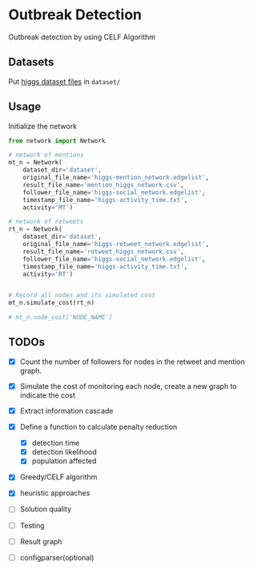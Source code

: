 # Outbreak Detection

Outbreak detection by using CELF Algorithm

## Datasets

Put [higgs dataset files](https://snap.stanford.edu/data/higgs-twitter.html) in `dataset/`

## Usage

Initialize the network

```python
from network import Network

# network of mentions
mt_n = Network(
    dataset_dir='dataset', 
    original_file_name='higgs-mention_network.edgelist', 
    result_file_name='mention_higgs_network.csv', 
    follower_file_name='higgs-social_network.edgelist', 
    timestamp_file_name='higgs-activity_time.txt',
    activity='MT')

# network of retweets
rt_n = Network(
    dataset_dir='dataset',
    original_file_name='higgs-retweet_network.edgelist',
    result_file_name='retweet_higgs_network.csv',
    follower_file_name='higgs-social_network.edgelist',
    timestamp_file_name='higgs-activity_time.txt',
    activity='RT')


# Record all nodes and its simulated cost
mt_n.simulate_cost(rt_n)

# mt_n.node_cost['NODE_NAME']
```

## TODOs

- [x] Count the number of followers for nodes in the retweet and mention graph.

- [x] Simulate the cost of monitoring each node, create a new graph to indicate the cost

- [x] Extract information cascade

- [x] Define a function to calculate penalty reduction

  - [x] detection time
  - [x] detection likelihood
  - [x] population affected

- [x] Greedy/CELF algorithm

- [x] heuristic approaches

- [ ] Solution quality

- [ ] Testing

- [ ] Result graph

- [ ] configparser(optional)
